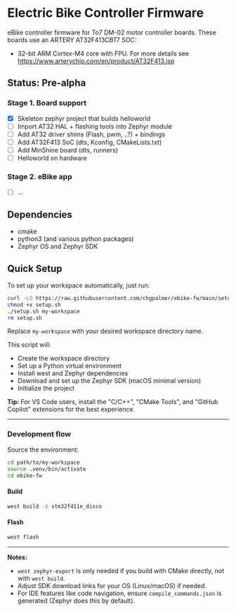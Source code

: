 # Electric Bike Controller Firmware

eBike controller firmware for To7 DM-02 motor controller boards. These boards use an ARTERY AT32F413CBT7 SOC:
* 32-bit ARM Cortex-M4 core with FPU. For more details see https://www.arterychip.com/en/product/AT32F413.jsp

## Status: Pre-alpha

### Stage 1. Board support
- [x] Skeleton zephyr project that builds helloworld
- [ ] Import AT32 HAL + flashing tools into Zephyr module
- [ ] Add AT32 driver shims (Flash, pwm, ..?) + bindings
- [ ] Add AT32F413 SoC (dts, Kconfig, CMakeLists.txt)
- [ ] Add MinShine board (dts, runners)
- [ ] Helloworld on hardware

### Stage 2. eBike app
- [ ] ...

## Dependencies
* cmake
* python3 (and various python packages)
* Zephyr OS and Zephyr SDK

## Quick Setup

To set up your workspace automatically, just run:

```sh
curl -LO https://raw.githubusercontent.com/chgpalmer/ebike-fw/main/setup.sh
chmod +x setup.sh
./setup.sh my-workspace
rm setup.sh
```

Replace `my-workspace` with your desired workspace directory name.

This script will:
- Create the workspace directory
- Set up a Python virtual environment
- Install west and Zephyr dependencies
- Download and set up the Zephyr SDK (macOS minimal version)
- Initialize the project

**Tip:** For VS Code users, install the "C/C++", "CMake Tools", and "GitHub Copilot" extensions for the best experience.

---

### Development flow

Source the environment:
```sh
cd path/to/my-workspace
source .venv/bin/activate
cd ebike-fw
```

#### Build
```sh
west build -b stm32f411e_disco
```

#### Flash
```sh
west flash
```

---

**Notes:**
- `west zephyr-export` is only needed if you build with CMake directly, not with `west build`.
- Adjust SDK download links for your OS (Linux/macOS) if needed.
- For IDE features like code navigation, ensure `compile_commands.json` is generated (Zephyr does this by default).
